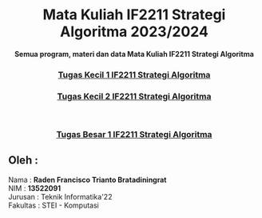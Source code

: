 <div align="center">
<h1>Mata Kuliah IF2211 Strategi Algoritma 2023/2024</h1>
<b>Semua program, materi dan data Mata Kuliah IF2211 Strategi Algoritma</b>
<br>
<h3><a href="https://github.com/NoHaitch/Tucil1_13522091"> Tugas Kecil 1 IF2211 Strategi Algoritma </a></h3>
<h3><a href="https://github.com/NoHaitch/Tucil2_13522078_13522091"> Tugas Kecil 2 IF2211 Strategi Algoritma </a></h3>
<br>
<h3><a href="https://github.com/NoHaitch/Tubes1_SanssKuy"> Tugas Besar 1  IF2211 Strategi Algoritma </a></h3>
</div> 
  
## Oleh : 
Nama : **Raden Francisco Trianto Bratadiningrat**  
NIM : **13522091**   
Jurusan : Teknik Informatika'22  
Fakultas : STEI - Komputasi  
